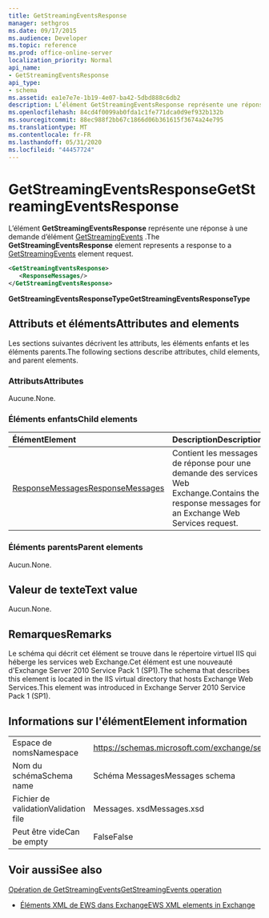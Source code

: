 ```yaml
---
title: GetStreamingEventsResponse
manager: sethgros
ms.date: 09/17/2015
ms.audience: Developer
ms.topic: reference
ms.prod: office-online-server
localization_priority: Normal
api_name:
- GetStreamingEventsResponse
api_type:
- schema
ms.assetid: ea1e7e7e-1b19-4e07-ba42-5dbd888c6db2
description: L’élément GetStreamingEventsResponse représente une réponse à une demande d’élément GetStreamingEvents.
ms.openlocfilehash: 84cd4f0099ab0fda1c1fe771dca0d9ef932b132b
ms.sourcegitcommit: 88ec988f2bb67c1866d06b361615f3674a24e795
ms.translationtype: MT
ms.contentlocale: fr-FR
ms.lasthandoff: 05/31/2020
ms.locfileid: "44457724"
---
```

# <a name="getstreamingeventsresponse"></a><span data-ttu-id="4c468-103">GetStreamingEventsResponse</span><span class="sxs-lookup"><span data-stu-id="4c468-103">GetStreamingEventsResponse</span></span>

<span data-ttu-id="4c468-104">L’élément **GetStreamingEventsResponse** représente une réponse à une demande d’élément [GetStreamingEvents](getstreamingevents.md) .</span><span class="sxs-lookup"><span data-stu-id="4c468-104">The **GetStreamingEventsResponse** element represents a response to a [GetStreamingEvents](getstreamingevents.md) element request.</span></span> 
  
```xml
<GetStreamingEventsResponse>
   <ResponseMessages/>
</GetStreamingEventsResponse>
```

 <span data-ttu-id="4c468-105">**GetStreamingEventsResponseType**</span><span class="sxs-lookup"><span data-stu-id="4c468-105">**GetStreamingEventsResponseType**</span></span>
## <a name="attributes-and-elements"></a><span data-ttu-id="4c468-106">Attributs et éléments</span><span class="sxs-lookup"><span data-stu-id="4c468-106">Attributes and elements</span></span>

<span data-ttu-id="4c468-107">Les sections suivantes décrivent les attributs, les éléments enfants et les éléments parents.</span><span class="sxs-lookup"><span data-stu-id="4c468-107">The following sections describe attributes, child elements, and parent elements.</span></span>
  
### <a name="attributes"></a><span data-ttu-id="4c468-108">Attributs</span><span class="sxs-lookup"><span data-stu-id="4c468-108">Attributes</span></span>

<span data-ttu-id="4c468-109">Aucune.</span><span class="sxs-lookup"><span data-stu-id="4c468-109">None.</span></span>
  
### <a name="child-elements"></a><span data-ttu-id="4c468-110">Éléments enfants</span><span class="sxs-lookup"><span data-stu-id="4c468-110">Child elements</span></span>

|<span data-ttu-id="4c468-111">**Élément**</span><span class="sxs-lookup"><span data-stu-id="4c468-111">**Element**</span></span>|<span data-ttu-id="4c468-112">**Description**</span><span class="sxs-lookup"><span data-stu-id="4c468-112">**Description**</span></span>|
|:-----|:-----|
|[<span data-ttu-id="4c468-113">ResponseMessages</span><span class="sxs-lookup"><span data-stu-id="4c468-113">ResponseMessages</span></span>](responsemessages.md) <br/> |<span data-ttu-id="4c468-114">Contient les messages de réponse pour une demande des services Web Exchange.</span><span class="sxs-lookup"><span data-stu-id="4c468-114">Contains the response messages for an Exchange Web Services request.</span></span>  <br/> |
   
### <a name="parent-elements"></a><span data-ttu-id="4c468-115">Éléments parents</span><span class="sxs-lookup"><span data-stu-id="4c468-115">Parent elements</span></span>

<span data-ttu-id="4c468-116">Aucun.</span><span class="sxs-lookup"><span data-stu-id="4c468-116">None.</span></span>
  
## <a name="text-value"></a><span data-ttu-id="4c468-117">Valeur de texte</span><span class="sxs-lookup"><span data-stu-id="4c468-117">Text value</span></span>

<span data-ttu-id="4c468-118">Aucun.</span><span class="sxs-lookup"><span data-stu-id="4c468-118">None.</span></span>
  
## <a name="remarks"></a><span data-ttu-id="4c468-119">Remarques</span><span class="sxs-lookup"><span data-stu-id="4c468-119">Remarks</span></span>

<span data-ttu-id="4c468-120">Le schéma qui décrit cet élément se trouve dans le répertoire virtuel IIS qui héberge les services web Exchange.Cet élément est une nouveauté d'Exchange Server 2010 Service Pack 1 (SP1).</span><span class="sxs-lookup"><span data-stu-id="4c468-120">The schema that describes this element is located in the IIS virtual directory that hosts Exchange Web Services.This element was introduced in Exchange Server 2010 Service Pack 1 (SP1).</span></span>
  
## <a name="element-information"></a><span data-ttu-id="4c468-121">Informations sur l'élément</span><span class="sxs-lookup"><span data-stu-id="4c468-121">Element information</span></span>

|||
|:-----|:-----|
|<span data-ttu-id="4c468-122">Espace de noms</span><span class="sxs-lookup"><span data-stu-id="4c468-122">Namespace</span></span>  <br/> |https://schemas.microsoft.com/exchange/services/2006/messages  <br/> |
|<span data-ttu-id="4c468-123">Nom du schéma</span><span class="sxs-lookup"><span data-stu-id="4c468-123">Schema name</span></span>  <br/> |<span data-ttu-id="4c468-124">Schéma Messages</span><span class="sxs-lookup"><span data-stu-id="4c468-124">Messages schema</span></span>  <br/> |
|<span data-ttu-id="4c468-125">Fichier de validation</span><span class="sxs-lookup"><span data-stu-id="4c468-125">Validation file</span></span>  <br/> |<span data-ttu-id="4c468-126">Messages. xsd</span><span class="sxs-lookup"><span data-stu-id="4c468-126">Messages.xsd</span></span>  <br/> |
|<span data-ttu-id="4c468-127">Peut être vide</span><span class="sxs-lookup"><span data-stu-id="4c468-127">Can be empty</span></span>  <br/> |<span data-ttu-id="4c468-128">False</span><span class="sxs-lookup"><span data-stu-id="4c468-128">False</span></span>  <br/> |
   
## <a name="see-also"></a><span data-ttu-id="4c468-129">Voir aussi</span><span class="sxs-lookup"><span data-stu-id="4c468-129">See also</span></span>



[<span data-ttu-id="4c468-130">Opération de GetStreamingEvents</span><span class="sxs-lookup"><span data-stu-id="4c468-130">GetStreamingEvents operation</span></span>](getstreamingevents-operation.md)


- [<span data-ttu-id="4c468-131">Éléments XML de EWS dans Exchange</span><span class="sxs-lookup"><span data-stu-id="4c468-131">EWS XML elements in Exchange</span></span>](ews-xml-elements-in-exchange.md)

